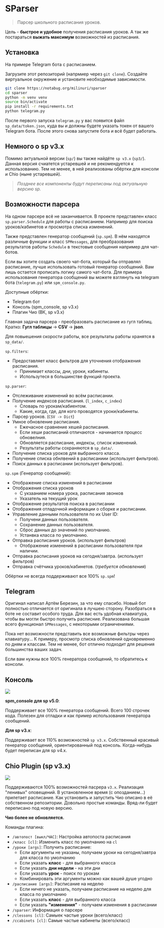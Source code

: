 # SParser

> Парсер школьного расписания уроков.

Цель - **быстрое и удобное** получения расписания уроков.
А так же постараться **выжать максимум** возможностей из расписания.


## Установка

На примере Telegram бота с расписанием.

Загрузите этот репозиторий (напрмиер через `git clone`).
Создайте виртуальное окружение и установите необходимые зависимости.

```bash
git clone https://notabug.org/milinuri/sparser
cd sparser
python -m venv venv
source bin/activate
pip install -r requirements.txt
python telegram.py
```

После первого запуска `telegram.py` у вас появится файл `sp_data/token.json`,
куда вы и должны будете указать токен от вашего Telegram бота.
После этого снова запустите бота и всё будет работать.

## Немного о sp v3.x

Помимо актуальной версии (`sp/`) вы также найдёте `sp v3.x` (`sp3/`).
Данная версия счиатется устаревшей и не рекомендуется к использованию.
Тем не менее, в ней реализованы обёртки для консоли и Chio (ныне устаревшей).

> *Позднее все компоненты будут переписаны под актуальную версию sp.*


## Возможности парсера

На одном парсере всё не заканчивается.
В проекте представлен класс `sp.parser.Schedule` для работы с расписанием.
Например для поиска уроков/кабинетов и просмотра списка изменений. 

Также представлен генератор сообщений (`sp.spm`).
В нём находятся различные функции и класс `SPMessages`, для преобразования
результатов работы `Schedule` в текстовые сообщения например для чат-ботов.

Если вы хотите создать своего чат-бота, который бы отправлял расписание,
лучше использовать готовый генератор сообщений. 
Вам лишь остается прописать логику самого чат-бота.
Для примера использования генератора сообщений вы можете взглянуть на
telegram бота (`telegram.py`) или `spm_console.py`.

Доступные обёртки:

- Telegram бот
- Консоль (spm_console, sp v3.x)
- Плагин Чио (ВК, sp v3.x) 


Главная задача парсера - преобразовать расписание из гугл таблиц.
Кратко: **Гугл таблицы** -> **CSV** -> **json**.

Для повыешения скорости работы, все результаты работы хранятся в `sp_data/`.

`sp.filters`:

- Предоставляет класс фильтров для уточнения отображения расписания.
  - Принимает классы, дни, уроки, кабинеты.
  - Использутеся в большинстве функций проекта.

`sp.parser`:

- Отслеживание изменений во всём расписании.
- Получение индексов расписания. (`l_index`, `c_index`)
  - Словарь по урокам/кабиентом.
  - Какие, когда, где, для кого проводятся уроки/кабинеты.
- Парсер уроков. (`CSV -> Dict`)
- Умное обновление расписания.
  - Ежечасное сравнение хешей расписания.
  - Если хеши расписаний отличаются - начинается процесс обновелния.
  - Обновляется расписание, индексы, список изменений.
  - Результаты работы сохраняются в `sp_data/`.
- Получение списка уроков для выбранного класса.
- Получение списка обнлвений в расписаниии (использует фильтров).
- Поиск данных в расписании (использует фильтров).

`sp.spm` (Генератор сообщений):

- Отображение списка изменений в расписании
- Отображения списка уроков
  - С укзаанием номера урока, расписания звонков
  - Указатель на текущий урок
- Отображение результатов поиска в расписании
- Отображения отладочной информации о сборке и расписании.
- Управление данными пользователя по их User ID:
  - Получени данных пользователя.
  - Сохранение данных пользователя.
  - Сброс данных до значений по умолчанию.
  - Устанвка класса по умолчанию.
- Отправка расписания уроков. (использует фильтров)
  - Отображение изменений в расписании пользователя при наличии.
- Отправка расписания уроков на сегодня/завтра. (использует фильтров)
- Отправка счётчика уроков/кабинетов. (*требуется обновления*)

Обёртки не всегда поддерживают все 100% `sp.spm`!


## Telegram

Оригинал написал Артём Березин, за что ему спасибо.
Новый бот полностью отличается от оригинала в лучшею сторону.
Разобраться в боте не составит особого труда.
Для вас есть удобная клавиатура, чтобы вы могли быстро получить расписние.
Реализована большая всего функционал `SPMessages`, с некоторыми ограничениями.

Пока нет возможности представить все возможные фильтры через клавиатуру...
К примеру, просмотр списка обновлений одновременно по дням и классам.
Тем не менее, бот отлично подходит для решения большинства ваших задач.

Если вам нужны все 100% генератора сообщений, то обратитесь к консоли.


## Консоль

![](_images/spm_console.png)

**spm_console для sp v5.0**:

Поддерживает все 100% генератора сообщений.
Всего 100 строчек кода.
Полезен для отладки и как пример использования генератора сообщений.

**Для sp v3.x**:

Поддерживает все 110% возможностей `sp v3.x`.
Собственный красивый генератор сообщений, ориентированный под консоль.
Когда-нибудь будет переписан для sp v4.x.


## Chio Plugin (sp v3.x)

![](_images/vk.png)

Поддерживаются 100% возможностей пасрера `v3.x`.
Реализация "ленивых" оповещений.
В установленное время (с опозданием...) прилетает расписание.
Как установить и запустить Чио описано в её собственном репозитории.
Довольно простые команды.
Вряд-ли будет переписано под новую версию.

**Чио более не обновляется.**

Команды плагина:

- `/автопост [выкл/ЧАС]`: Настройка автопоста расписания
- `/класс [cl]`: Изменить класс по умолчанию на `cl`
- `/уроки [args]`: Получить расписание:
  - Если аргументы не указаны, получаем уроки на сегодня/завтра для класса по умолчанию
  - Если указать **класс** - для выбранного класса
  - Если указать **дни недели** - на эти дни
  - Если указать **урок** - поиск по урокам
  - Комбинировать эти аргументы можно как вашей душе угодно
- `/расписание [args]`: Расписание на неделю
  - Если ничего не указать, получаем расписание на неделю для класса по умолчанию
  - Если указать **класс** - для выбранного класса
  - Если указать **"изменения"** - получаем изменения в расписании 
- `/sparser`: Информация о парсере
- `/clessons [cl]`: Самыек частые уроки (всего/класс)
- `/ccabinets [cl]`: Самые частые кабинеты (всего/класс)
